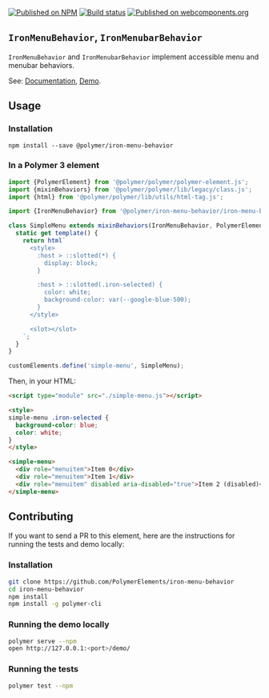 [![Published on NPM](https://img.shields.io/npm/v/@polymer/iron-menu-behavior.svg)](https://www.npmjs.com/package/@polymer/iron-menu-behavior)
[![Build status](https://travis-ci.org/PolymerElements/iron-menu-behavior.svg?branch=master)](https://travis-ci.org/PolymerElements/iron-menu-behavior)
[![Published on webcomponents.org](https://img.shields.io/badge/webcomponents.org-published-blue.svg)](https://webcomponents.org/element/@polymer/iron-menu-behavior)

## `IronMenuBehavior`, `IronMenubarBehavior`

`IronMenuBehavior` and `IronMenubarBehavior` implement accessible menu and
menubar behaviors.

See: [Documentation](https://www.webcomponents.org/element/@polymer/iron-menu-behavior),
  [Demo](https://www.webcomponents.org/element/@polymer/iron-menu-behavior/demo/demo/index.html).

## Usage

### Installation

```
npm install --save @polymer/iron-menu-behavior
```

### In a Polymer 3 element

```js
import {PolymerElement} from '@polymer/polymer/polymer-element.js';
import {mixinBehaviors} from '@polymer/polymer/lib/legacy/class.js';
import {html} from '@polymer/polymer/lib/utils/html-tag.js';

import {IronMenuBehavior} from '@polymer/iron-menu-behavior/iron-menu-behavior.js';

class SimpleMenu extends mixinBehaviors(IronMenuBehavior, PolymerElement) {
  static get template() {
    return html`
      <style>
        :host > ::slotted(*) {
          display: block;
        }

        :host > ::slotted(.iron-selected) {
          color: white;
          background-color: var(--google-blue-500);
        }
      </style>

      <slot></slot>
    `;
  }
}

customElements.define('simple-menu', SimpleMenu);
```

Then, in your HTML:

```html
<script type="module" src="./simple-menu.js"></script>

<style>
simple-menu .iron-selected {
  background-color: blue;
  color: white;
}
</style>

<simple-menu>
  <div role="menuitem">Item 0</div>
  <div role="menuitem">Item 1</div>
  <div role="menuitem" disabled aria-disabled="true">Item 2 (disabled)</div>
</simple-menu>
```

## Contributing

If you want to send a PR to this element, here are the instructions for running
the tests and demo locally:

### Installation

```sh
git clone https://github.com/PolymerElements/iron-menu-behavior
cd iron-menu-behavior
npm install
npm install -g polymer-cli
```

### Running the demo locally

```sh
polymer serve --npm
open http://127.0.0.1:<port>/demo/
```

### Running the tests

```sh
polymer test --npm
```
